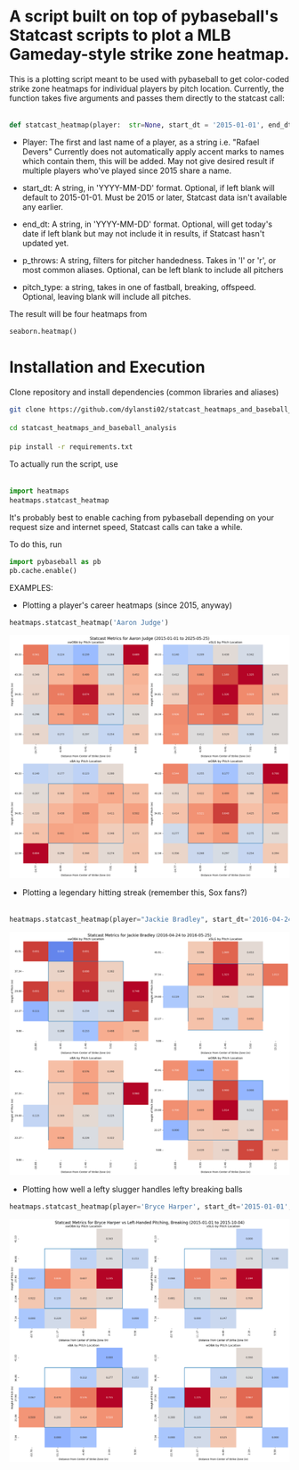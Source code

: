 # A script built on top of pybaseball's Statcast scripts to plot a MLB Gameday-style strike zone heatmap.

This is a plotting script meant to be used with pybaseball to get color-coded strike zone heatmaps for individual players by pitch location.  Currently, the function takes five arguments and passes them directly to the statcast call:

```python

def statcast_heatmap(player:  str=None, start_dt = '2015-01-01', end_dt=None, p_throws = None, pitch_type:  str = None):

```

- Player:  The first and last name of a player, as a string i.e. "Rafael Devers"  Currently does not automatically apply accent marks to names which contain them, this will be added.  May not give desired result if multiple players who've played since 2015 share a name.

- start_dt:  A string, in 'YYYY-MM-DD' format.  Optional, if left blank will default to 2015-01-01.  Must be 2015 or later, Statcast data isn't available any earlier.

- end_dt:  A string, in 'YYYY-MM-DD' format.  Optional, will get today's date if left blank but may not include it in results, if Statcast hasn't updated yet.

- p_throws:  A string, filters for pitcher handedness.  Takes in 'l' or 'r', or most common aliases.  Optional, can be left blank to include all pitchers

- pitch_type:  a string, takes in one of fastball, breaking, offspeed.  Optional, leaving blank will include all pitches.

The result will be four heatmaps from 

```python
seaborn.heatmap()
```

# Installation and Execution

Clone repository and install dependencies (common libraries and aliases)

```bash
git clone https://github.com/dylansti02/statcast_heatmaps_and_baseball_analysis.git

cd statcast_heatmaps_and_baseball_analysis

pip install -r requirements.txt

```
To actually run the script, use 

```python

import heatmaps
heatmaps.statcast_heatmap

```
It's probably best to enable caching from pybaseball depending on your request size and internet speed, Statcast calls can take a while.

To do this, run

```python
import pybaseball as pb
pb.cache.enable()
```


EXAMPLES:

- Plotting a player's career heatmaps (since 2015, anyway)

```python
heatmaps.statcast_heatmap('Aaron Judge')
```
![Career strike zone heatmaps for Aaron Judge](bonus_analyses/images/example_judge.png)

- Plotting a legendary hitting streak (remember this, Sox fans?)

```python

heatmaps.statcast_heatmap(player="Jackie Bradley", start_dt='2016-04-24', end_dt='2016-05-25'

```
![Strike zone heatmaps from Jackie Bradley Jr's 29-game hit streak in 2016](bonus_analyses/images/example_jbj.png)

 - Plotting how well a lefty slugger handles lefty breaking balls

 ```python
heatmaps.statcast_heatmap(player='Bryce Harper', start_dt='2015-01-01', end_dt='2015-10-04', p_throws='L', pitch_type='breaking')
 ```
 ![Strike zone heatmaps for Bryce Harper against lefty breaking balls, 2015](bonus_analyses/images/example_harper.png)